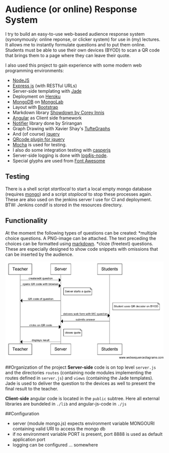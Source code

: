# Audience (or online) Response System

I try to build an easy-to-use web-based audience response system (synonymously: online reponse, or clicker system) for use in (my) lectures.
It allows me to instantly formulate questions and to put them online. Students must be able to use their own devices (BYOD)
to scan a QR code that brings them to a page where they can leave their quote.

I also used this project to gain experience with some modern web programming environments:
* [NodeJS](http://nodejs.org)
* [Express js](http://expressjs.com) (with RESTful URLs)
* Server-side templating with [Jade](http://jade-lang.com)
* Deployment on [Heroku](http://www.heroku.com)
* [MongoDB](http://www.mongodb.org) on [MongoLab](http://mongolab.com)
* Layout with [Bootstrap](http://twitter.github.com/bootstrap/)
* Markdown library [Showdown by Corey Innis](https://github.com/coreyti/showdown)
* [Angular](http://angularjs.org) as Client side framework
* [Notifier](https://github.com/Srirangan/notifer.js) library done by Srirangan
* Graph Drawing with Xavier Shay's [TufteGraphs](http://xaviershay.github.io/tufte-graph/)
* And (of course) [jquery](http://jquery.com)
* [QRcode plugin for jquery](http://jeromeetienne.github.com/jquery-qrcode/)
* [Mocha](http://visionmedia.github.io/mocha/) is used for testing.
* I also do some integration testing with [casperjs](http://casperjs.org)
* Server-side logging is done with [log4js-node](https://github.com/nomiddlename/log4js-node).
* Special glyphs are used from [Font Awesome](http://fortawesome.github.io/Font-Awesome/)

## Testing
There is a shell script *startlocal* to start a local empty mongo database (requires [mongo](http://www.mongodb.org)) and a script *stoplocal* to stop these processes again.
These are also used on the jenkins server I use for CI and deployment. BTW: Jenkins condif is stored in the resources directory.

## Functionality
At the moment the following types of questions can be created:
*multiple choice questions. A PNG-image can be attached. The text preceding the choices can be formatted using [markdown](http://de.wikipedia.org/wiki/Markdown).
*cloze (freetext) questions. These are especially designed to show code snippets with omissions that can be inserted by the audience.


![Usage Scenario](/resources/websequencediagrams.com/usageScenario.png)

##Organization of the project
**Server-side** code is on top level `server.js` and the directories `routes` (containing node modules implementing the routes defined in `server.js`) and `views` (containing the Jade templates).
Jade is used to deliver the question to the devices as well to present the final result to the teacher.


**Client-side** angular code is located in the `public` subtree. Here all external libraries are bundeled in `./lib` and angular-js-code in `./js`

##Configuration
* server (module mongo.js) expects environment variable MONGOURI containing valid URI to access the mongo db
* if no environment variable PORT is present, port 8888 is used as default application port
* logging can be configured ... somewhere